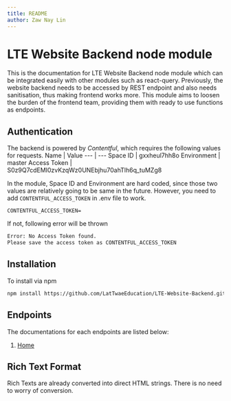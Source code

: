 ```yaml
---
title: README
author: Zaw Nay Lin
---
```


# LTE Website Backend node module
This is the documentation for LTE Website Backend node module which can be integrated easily with other modules such as react-query.
Previously, the website backend needs to be accessed by REST endpoint and also needs sanitisation, thus making frontend works more. 
This module aims to loosen the burden of the frontend team, providing them with ready to use functions as endpoints. 

## Authentication
The backend is powered by *Contentful*, which requires the following values for requests. 
Name | Value 
--- | ---
Space ID | gxxheul7hh8o
Environment | master
Access Token | S0z9Q7cdEMI0zvKzqWz0UNEbjhu70ahTlh6q_tuMZg8

In the module, Space ID and Environment are hard coded, since those two values are relatively going to be same in the future. 
However, you need to add `CONTENTFUL_ACCESS_TOKEN` in .env file to work. 
```.env
CONTENTFUL_ACCESS_TOKEN=
```
If not, following error will be thrown
```sh
Error: No Access Token found.
Please save the access token as CONTENTFUL_ACCESS_TOKEN
```

## Installation

To install via npm
```sh
npm install https://github.com/LatTwaeEducation/LTE-Website-Backend.git
```

## Endpoints

The documentations for each endpoints are listed below: 
1. [Home](./Home)
<h2 id='rich-text'>Rich Text Format</h2>
Rich Texts are already converted into direct HTML strings. There is no need to worry of conversion. 
